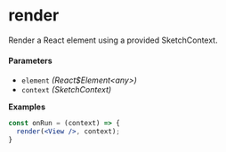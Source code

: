 # render

Render a React element using a provided SketchContext.

#### Parameters
- `element` _(React$Element&lt;any>)_
- `context` _(SketchContext)_

**Examples**

```jsx
const onRun = (context) => {
  render(<View />, context);
}
```
